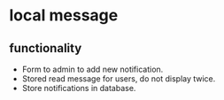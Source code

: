 # local message

## functionality ##

- Form to admin to add new notification.
- Stored read message for users, do not display twice.
- Store notifications in database.


